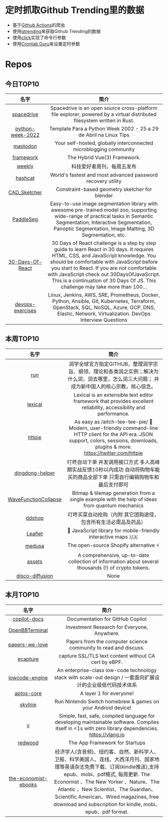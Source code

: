 # 定时抓取Github Trending里的数据
* 基于[Github Actions](https://docs.github.com/en/actions)的爬虫
* 使用[gtrending](https://github.com/hedythedev/gtrending)来获取Github Trending的数据
* 使用[click](https://github.com/pallets/click)实现了命令行参数
* 使用[Crontab Guru](https://crontab.guru/)来设置定时参数

# Repos
## 今日TOP10 
<!-- START OF DAILY_TOP10_REPOS -->
| 名字 | 简介 |
| :----: | :----: |
| [spacedrive](https://github.com/spacedriveapp/spacedrive) | Spacedrive is an open source cross-platform file explorer, powered by a virtual distributed filesystem written in Rust. |
| [python-week-2022](https://github.com/rochacbruno/python-week-2022) | Template Para a Python Week 2002 - 25 a 29 de Abril na Linux Tips |
| [mastodon](https://github.com/mastodon/mastodon) | Your self-hosted, globally interconnected microblogging community |
| [framework](https://github.com/nuxt/framework) | The Hybrid Vue(3) Framework. |
| [weekly](https://github.com/ruanyf/weekly) | 科技爱好者周刊，每周五发布 |
| [hashcat](https://github.com/hashcat/hashcat) | World's fastest and most advanced password recovery utility |
| [CAD_Sketcher](https://github.com/hlorus/CAD_Sketcher) | Constraint-based geometry sketcher for blender |
| [PaddleSeg](https://github.com/PaddlePaddle/PaddleSeg) | Easy-to-use image segmentation library with awesome pre-trained model zoo, supporting wide-range of practical tasks in Semantic Segmentation, Interactive Segmentation, Panoptic Segmentation, Image Matting, 3D Segmentation, etc. |
| [30-Days-Of-React](https://github.com/Asabeneh/30-Days-Of-React) | 30 Days of React challenge is a step by step guide to learn React in 30 days. It requires HTML, CSS, and JavaScript knowledge. You should be comfortable with JavaScript before you start to React. If you are not comfortable with JavaScript check out 30DaysOfJavaScript. This is a continuation of 30 Days Of JS. This challenge may take more than 100… |
| [devops-exercises](https://github.com/bregman-arie/devops-exercises) | Linux, Jenkins, AWS, SRE, Prometheus, Docker, Python, Ansible, Git, Kubernetes, Terraform, OpenStack, SQL, NoSQL, Azure, GCP, DNS, Elastic, Network, Virtualization. DevOps Interview Questions |
<!-- END OF DAILY_TOP10_REPOS -->

## 本周TOP10
<!-- START OF WEEKLY_TOP10_REPOS -->
| 名字 | 简介 |
| :----: | :----: |
| [run](https://github.com/The-Run-Philosophy-Organization/run) | 润学全球官方指定GITHUB，整理润学宗旨、纲领、理论和各类润之实例；解决为什么润，润去哪里，怎么润三大问题； 并成为新中国人的核心宗教，核心信念。 |
| [lexical](https://github.com/facebook/lexical) | Lexical is an extensible text editor framework that provides excellent reliability, accessibility and performance. |
| [httpie](https://github.com/httpie/httpie) | As easy as /aitch-tee-tee-pie/ 🥧 Modern, user-friendly command-line HTTP client for the API era. JSON support, colors, sessions, downloads, plugins & more. https://twitter.com/httpie |
| [dingdong-helper](https://github.com/JannsenYang/dingdong-helper) | 叮咚自动下单 并发调用接口方式 多人高峰期实战反馈10秒以内成功 自动将购物车能买的商品全部下单 只需自行编辑购物车和最后支付即可 |
| [WaveFunctionCollapse](https://github.com/mxgmn/WaveFunctionCollapse) | Bitmap & tilemap generation from a single example with the help of ideas from quantum mechanics |
| [ddshop](https://github.com/zc2638/ddshop) | 叮咚买菜自动抢购（内附 其它团购途径，包含所有生活必需品及药品） |
| [Leaflet](https://github.com/Leaflet/Leaflet) | 🍃 JavaScript library for mobile-friendly interactive maps 🇺🇦 |
| [medusa](https://github.com/medusajs/medusa) | The open-source Shopify alternative ⚡️ |
| [assets](https://github.com/trustwallet/assets) | A comprehensive, up-to-date collection of information about several thousands (!) of crypto tokens. |
| [disco-diffusion](https://github.com/alembics/disco-diffusion) | None |
<!-- END OF WEEKLY_TOP10_REPOS -->

## 本月TOP10
<!-- START OF MONTHLY_TOP10_REPOS -->
| 名字 | 简介 |
| :----: | :----: |
| [copilot-docs](https://github.com/github/copilot-docs) | Documentation for GitHub Copilot |
| [OpenBBTerminal](https://github.com/OpenBB-finance/OpenBBTerminal) | Investment Research for Everyone, Anywhere. |
| [papers-we-love](https://github.com/papers-we-love/papers-we-love) | Papers from the computer science community to read and discuss. |
| [ecapture](https://github.com/ehids/ecapture) | capture SSL/TLS text content without CA cert by eBPF. |
| [lowcode-engine](https://github.com/alibaba/lowcode-engine) | An enterprise-class low-code technology stack with scale-out design / 一套面向扩展设计的企业级低代码技术体系 |
| [aptos-core](https://github.com/aptos-labs/aptos-core) | A layer 1 for everyone! |
| [skyline](https://github.com/skyline-emu/skyline) | Run Nintendo Switch homebrew & games on your Android device! |
| [v](https://github.com/vlang/v) | Simple, fast, safe, compiled language for developing maintainable software. Compiles itself in <1s with zero library dependencies. https://vlang.io |
| [redwood](https://github.com/redwoodjs/redwood) | The App Framework for Startups |
| [the-economist-ebooks](https://github.com/hehonghui/the-economist-ebooks) | 经济学人(含音频)、纽约客、自然、新科学人、卫报、科学美国人、连线、大西洋月刊、国家地理等英语杂志免费下载、订阅(kindle推送),支持epub、mobi、pdf格式, 每周更新. The Economist 、The New Yorker 、Nature、The Atlantic 、New Scientist、The Guardian、Scientific American、Wired magazines, free download and subscription for kindle, mobi、epub、pdf format. |
<!-- END OF MONTHLY_TOP10_REPOS -->

